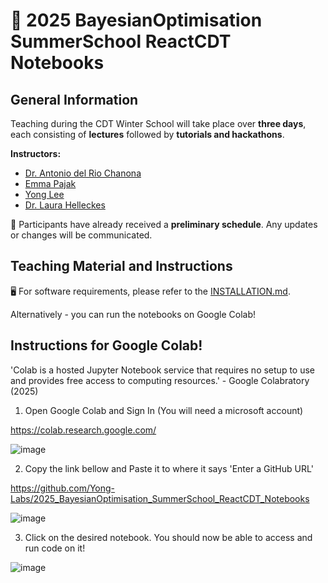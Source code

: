 # 🎉 2025 BayesianOptimisation SummerSchool ReactCDT Notebooks

## General Information  
Teaching during the CDT Winter School will take place over **three days**, each consisting of **lectures** followed by **tutorials and hackathons**.  

**Instructors:**  
- [Dr. Antonio del Rio Chanona](https://www.optimlpse.co.uk/author/dr.-ehecatl-antonio-del-rio-chanona/)  
- [Emma Pajak](https://www.optimlpse.co.uk/author/emma-pajak/)
- [Yong Lee](https://www.optimlpse.co.uk/author/yong-lee/)  
- [Dr. Laura Helleckes](https://www.optimlpse.co.uk/author/laura-helleckes/)  

📅 Participants have already received a **preliminary schedule**. Any updates or changes will be communicated.   

## Teaching Material and Instructions  
🖥️ For software requirements, please refer to the [INSTALLATION.md](./INSTALLATION.md). 

Alternatively - you can run the notebooks on Google Colab!

## Instructions for Google Colab! 
'Colab is a hosted Jupyter Notebook service that requires no setup to use and provides free access to computing resources.' - Google Colabratory (2025)

1. Open Google Colab and Sign In (You will need a microsoft account)

https://colab.research.google.com/

![image](https://github.com/user-attachments/assets/92703f5d-5b00-4f8d-b523-5716caea1625)

2. Copy the link bellow and Paste it to where it says 'Enter a GitHub URL'

https://github.com/Yong-Labs/2025_BayesianOptimisation_SummerSchool_ReactCDT_Notebooks

![image](https://github.com/user-attachments/assets/416100d6-634f-4e6f-b60e-668e1d705f9a)

3. Click on the desired notebook. You should now be able to access and run code on it!

![image](https://github.com/user-attachments/assets/cc9c531c-32c7-4cf6-a333-4643587a0a5e)


